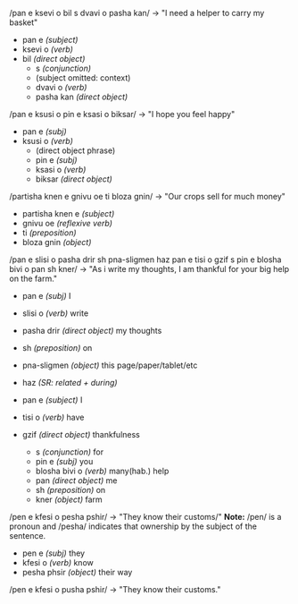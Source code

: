 

/pan e ksevi o bil s dvavi o pasha kan/ -> "I need a helper to carry my basket"
- pan e *(subject)*
- ksevi o *(verb)*
- bil *(direct object)*
	- s *(conjunction)*
	- (subject omitted: context)
	- dvavi o *(verb)*
	- pasha kan *(direct object)*

/pan e ksusi o pin e ksasi o biksar/ -> "I hope you feel happy"
- pan e *(subj)*
- ksusi o *(verb)*
	- (direct object phrase)
	- pin e *(subj)*
	- ksasi o *(verb)*
	- biksar *(direct object)*

/partisha knen e gnivu oe ti bloza gnin/ -> "Our crops sell for much money"
- partisha knen e *(subject)*
- gnivu oe *(reflexive verb)*
- ti *(preposition)*
- bloza gnin *(object)*

/pan e slisi o pasha drir sh pna-sligmen haz pan e tisi o gzif s pin e blosha bivi o pan sh kner/ -> "As i write my thoughts, I am thankful for your big help on the farm."
- pan e *(subj)* I
- slisi o *(verb)* write
- pasha drir *(direct object)* my thoughts
- sh *(preposition)* on
- pna-sligmen *(object)* this page/paper/tablet/etc

- haz *(SR: related + during)*
- pan e *(subject)* I
- tisi o *(verb)* have
- gzif *(direct object)* thankfulness
	- s *(conjunction)* for
	- pin e *(subj)* you
	- blosha bivi o *(verb)* many(hab.) help
	- pan *(direct object)* me
	- sh *(preposition)* on
	- kner *(object)* farm

/pen e kfesi o pesha pshir/ -> "They know their customs/"
	**Note:** /pen/ is a pronoun and /pesha/ indicates that ownership by the subject of the sentence.
- pen e *(subj)* they
- kfesi o *(verb)* know
- pesha phsir *(object)* their way

/pen e kfesi o pusha pshir/ -> "They know their customs."